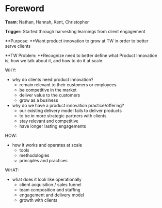 # Foreword

**Team:** Nathan, Hannah, Kent, Christopher

**Trigger:** Started through harvesting learnings from client engagement

**Purpose: **Want product innovation to grow at TW in order to better serve clients

**TW Problem: **Recognize need to better define what Product Innovation is, how we talk about it, and how to do it at scale

WHY:

* why do clients need product innovation?
  * remain relevant to their customers or employees
  * be competitive in the market
  * deliver value to the customers
  * grow as a business
* why do we have a product innovation practice/offering?
  * our existing delivery model fails to deliver products
  * to be in more strategic partners with clients
  * stay relevant and competitive
  * have longer lasting engagements

HOW:

* how it works and operates at scale 
  * tools
  * methodologies
  * principles and practices

WHAT:

* what does it look like operationally
  * client acquisition / sales funnel
  * team composition and staffing
  * engagement and delivery model
  * growth with clients

